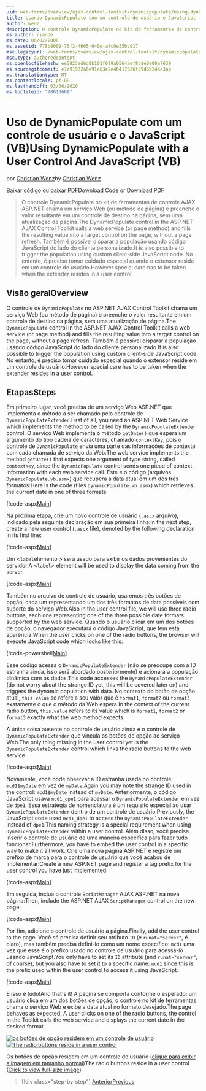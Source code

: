 ```yaml
---
uid: web-forms/overview/ajax-control-toolkit/dynamicpopulate/using-dynamicpopulate-with-a-user-control-and-javascript-vb
title: Usando DynamicPopulate com um controle de usuário e JavaScript (VB) | Microsoft Docs
author: wenz
description: O controle DynamicPopulate no kit de ferramentas de controle AJAX ASP.NET chama um serviço Web (ou método de página) e preenche o valor resultante em um controle de destino em t...
ms.author: riande
ms.date: 06/02/2008
ms.assetid: 778b9009-76f2-4665-940e-afc0e35bc917
msc.legacyurl: /web-forms/overview/ajax-control-toolkit/dynamicpopulate/using-dynamicpopulate-with-a-user-control-and-javascript-vb
msc.type: authoredcontent
ms.openlocfilehash: ee5923ad6d8b101f689a0564aef8b1e0e00a7639
ms.sourcegitcommit: e7e91932a6e91a63e2e46417626f39d6b244a3ab
ms.translationtype: MT
ms.contentlocale: pt-BR
ms.lasthandoff: 03/06/2020
ms.locfileid: "78613669"
---
```

# <a name="using-dynamicpopulate-with-a-user-control-and-javascript-vb"></a><span data-ttu-id="9b322-103">Uso de DynamicPopulate com um controle de usuário e o JavaScript (VB)</span><span class="sxs-lookup"><span data-stu-id="9b322-103">Using DynamicPopulate with a User Control And JavaScript (VB)</span></span>

<span data-ttu-id="9b322-104">por [Christian Wenz](https://github.com/wenz)</span><span class="sxs-lookup"><span data-stu-id="9b322-104">by [Christian Wenz](https://github.com/wenz)</span></span>

<span data-ttu-id="9b322-105">[Baixar código](https://download.microsoft.com/download/d/8/f/d8f2f6f9-1b7c-46ad-9252-e1fc81bdea3e/dynamicpopulate2.vb.zip) ou [baixar PDF](https://download.microsoft.com/download/b/6/a/b6ae89ee-df69-4c87-9bfb-ad1eb2b23373/dynamicpopulate2VB.pdf)</span><span class="sxs-lookup"><span data-stu-id="9b322-105">[Download Code](https://download.microsoft.com/download/d/8/f/d8f2f6f9-1b7c-46ad-9252-e1fc81bdea3e/dynamicpopulate2.vb.zip) or [Download PDF](https://download.microsoft.com/download/b/6/a/b6ae89ee-df69-4c87-9bfb-ad1eb2b23373/dynamicpopulate2VB.pdf)</span></span>

> <span data-ttu-id="9b322-106">O controle DynamicPopulate no kit de ferramentas de controle AJAX ASP.NET chama um serviço Web (ou método de página) e preenche o valor resultante em um controle de destino na página, sem uma atualização de página.</span><span class="sxs-lookup"><span data-stu-id="9b322-106">The DynamicPopulate control in the ASP.NET AJAX Control Toolkit calls a web service (or page method) and fills the resulting value into a target control on the page, without a page refresh.</span></span> <span data-ttu-id="9b322-107">Também é possível disparar a população usando código JavaScript do lado do cliente personalizado.</span><span class="sxs-lookup"><span data-stu-id="9b322-107">It is also possible to trigger the population using custom client-side JavaScript code.</span></span> <span data-ttu-id="9b322-108">No entanto, é preciso tomar cuidado especial quando o extensor reside em um controle de usuário.</span><span class="sxs-lookup"><span data-stu-id="9b322-108">However special care has to be taken when the extender resides in a user control.</span></span>

## <a name="overview"></a><span data-ttu-id="9b322-109">Visão geral</span><span class="sxs-lookup"><span data-stu-id="9b322-109">Overview</span></span>

<span data-ttu-id="9b322-110">O controle de `DynamicPopulate` no ASP.NET AJAX Control Toolkit chama um serviço Web (ou método de página) e preenche o valor resultante em um controle de destino na página, sem uma atualização de página.</span><span class="sxs-lookup"><span data-stu-id="9b322-110">The `DynamicPopulate` control in the ASP.NET AJAX Control Toolkit calls a web service (or page method) and fills the resulting value into a target control on the page, without a page refresh.</span></span> <span data-ttu-id="9b322-111">Também é possível disparar a população usando código JavaScript do lado do cliente personalizado.</span><span class="sxs-lookup"><span data-stu-id="9b322-111">It is also possible to trigger the population using custom client-side JavaScript code.</span></span> <span data-ttu-id="9b322-112">No entanto, é preciso tomar cuidado especial quando o extensor reside em um controle de usuário.</span><span class="sxs-lookup"><span data-stu-id="9b322-112">However special care has to be taken when the extender resides in a user control.</span></span>

## <a name="steps"></a><span data-ttu-id="9b322-113">Etapas</span><span class="sxs-lookup"><span data-stu-id="9b322-113">Steps</span></span>

<span data-ttu-id="9b322-114">Em primeiro lugar, você precisa de um serviço Web ASP.NET que implementa o método a ser chamado pelo controle de `DynamicPopulateExtender`.</span><span class="sxs-lookup"><span data-stu-id="9b322-114">First of all, you need an ASP.NET Web Service which implements the method to be called by the `DynamicPopulateExtender` control.</span></span> <span data-ttu-id="9b322-115">O serviço Web implementa o método `getDate()` que espera um argumento do tipo cadeia de caracteres, chamado `contextKey`, pois o controle de `DynamicPopulate` envia uma parte das informações de contexto com cada chamada de serviço da Web.</span><span class="sxs-lookup"><span data-stu-id="9b322-115">The web service implements the method `getDate()` that expects one argument of type string, called `contextKey`, since the `DynamicPopulate` control sends one piece of context information with each web service call.</span></span> <span data-ttu-id="9b322-116">Este é o código (arquivos `DynamicPopulate.vb.asmx`) que recupera a data atual em um dos três formatos:</span><span class="sxs-lookup"><span data-stu-id="9b322-116">Here is the code (files `DynamicPopulate.vb.asmx`) which retrieves the current date in one of three formats:</span></span>

[!code-aspx[Main](using-dynamicpopulate-with-a-user-control-and-javascript-vb/samples/sample1.aspx)]

<span data-ttu-id="9b322-117">Na próxima etapa, crie um novo controle de usuário (`.ascx` arquivo), indicado pela seguinte declaração em sua primeira linha:</span><span class="sxs-lookup"><span data-stu-id="9b322-117">In the next step, create a new user control (`.ascx` file), denoted by the following declaration in its first line:</span></span>

[!code-aspx[Main](using-dynamicpopulate-with-a-user-control-and-javascript-vb/samples/sample2.aspx)]

<span data-ttu-id="9b322-118">Um &lt;`label`elemento &gt; será usado para exibir os dados provenientes do servidor.</span><span class="sxs-lookup"><span data-stu-id="9b322-118">A &lt;`label`&gt; element will be used to display the data coming from the server.</span></span>

[!code-aspx[Main](using-dynamicpopulate-with-a-user-control-and-javascript-vb/samples/sample3.aspx)]

<span data-ttu-id="9b322-119">Também no arquivo de controle de usuário, usaremos três botões de opção, cada um representando um dos três formatos de data possíveis com suporte do serviço Web.</span><span class="sxs-lookup"><span data-stu-id="9b322-119">Also in the user control file, we will use three radio buttons, each one representing one of the three possible date formats supported by the web service.</span></span> <span data-ttu-id="9b322-120">Quando o usuário clicar em um dos botões de opção, o navegador executará o código JavaScript, que tem esta aparência:</span><span class="sxs-lookup"><span data-stu-id="9b322-120">When the user clicks on one of the radio buttons, the browser will execute JavaScript code which looks like this:</span></span>

[!code-powershell[Main](using-dynamicpopulate-with-a-user-control-and-javascript-vb/samples/sample4.ps1)]

<span data-ttu-id="9b322-121">Esse código acessa o `DynamicPopulateExtender` (não se preocupe com a ID estranha ainda, isso será abordado posteriormente) e acionará a população dinâmica com os dados.</span><span class="sxs-lookup"><span data-stu-id="9b322-121">This code accesses the `DynamicPopulateExtender` (do not worry about the strange ID yet, this will be covered later on) and triggers the dynamic population with data.</span></span> <span data-ttu-id="9b322-122">No contexto do botão de opção atual, `this.value` se refere a seu valor que é `format1`, `format2` ou `format3` exatamente o que o método da Web espera.</span><span class="sxs-lookup"><span data-stu-id="9b322-122">In the context of the current radio button, `this.value` refers to its value which is `format1`, `format2` or `format3` exactly what the web method expects.</span></span>

<span data-ttu-id="9b322-123">A única coisa ausente no controle de usuário ainda é o controle de `DynamicPopulateExtender` que vincula os botões de opção ao serviço Web.</span><span class="sxs-lookup"><span data-stu-id="9b322-123">The only thing missing in the user control yet is the `DynamicPopulateExtender` control which links the radio buttons to the web service.</span></span>

[!code-aspx[Main](using-dynamicpopulate-with-a-user-control-and-javascript-vb/samples/sample5.aspx)]

<span data-ttu-id="9b322-124">Novamente, você pode observar a ID estranha usada no controle: `mcd1$myDate` em vez de `myDate`.</span><span class="sxs-lookup"><span data-stu-id="9b322-124">Again you may note the strange ID used in the control: `mcd1$myDate` instead of `myDate`.</span></span> <span data-ttu-id="9b322-125">Anteriormente, o código JavaScript usava `mcd1_dpe1` para acessar o `DynamicPopulateExtender` em vez de `dpe1`. Essa estratégia de nomenclatura é um requisito especial ao usar `DynamicPopulateExtender` dentro de um controle de usuário.</span><span class="sxs-lookup"><span data-stu-id="9b322-125">Previously, the JavaScript code used `mcd1_dpe1` to access the `DynamicPopulateExtender` instead of `dpe1`.This naming strategy is a special requirement when using `DynamicPopulateExtender` within a user control.</span></span> <span data-ttu-id="9b322-126">Além disso, você precisa inserir o controle de usuário de uma maneira específica para fazer tudo funcionar.</span><span class="sxs-lookup"><span data-stu-id="9b322-126">Furthermore, you have to embed the user control in a specific way to make it all work.</span></span> <span data-ttu-id="9b322-127">Crie uma nova página ASP.NET e registre um prefixo de marca para o controle de usuário que você acabou de implementar:</span><span class="sxs-lookup"><span data-stu-id="9b322-127">Create a new ASP.NET page and register a tag prefix for the user control you have just implemented:</span></span>

[!code-aspx[Main](using-dynamicpopulate-with-a-user-control-and-javascript-vb/samples/sample6.aspx)]

<span data-ttu-id="9b322-128">Em seguida, inclua o controle `ScriptManager` AJAX ASP.NET na nova página:</span><span class="sxs-lookup"><span data-stu-id="9b322-128">Then, include the ASP.NET AJAX `ScriptManager` control on the new page:</span></span>

[!code-aspx[Main](using-dynamicpopulate-with-a-user-control-and-javascript-vb/samples/sample7.aspx)]

<span data-ttu-id="9b322-129">Por fim, adicione o controle de usuário à página.</span><span class="sxs-lookup"><span data-stu-id="9b322-129">Finally, add the user control to the page.</span></span> <span data-ttu-id="9b322-130">Você só precisa definir seu atributo `ID` (e `runat="server"`, é claro), mas também precisa defini-lo como um nome específico: `mcd1` uma vez que esse é o prefixo usado no controle de usuário para acessá-lo usando JavaScript.</span><span class="sxs-lookup"><span data-stu-id="9b322-130">You only have to set its `ID` attribute (and `runat="server"`, of course), but you also have to set it to a specific name: `mcd1` since this is the prefix used within the user control to access it using JavaScript.</span></span>

[!code-aspx[Main](using-dynamicpopulate-with-a-user-control-and-javascript-vb/samples/sample8.aspx)]

<span data-ttu-id="9b322-131">E isso é tudo!</span><span class="sxs-lookup"><span data-stu-id="9b322-131">And that's it!</span></span> <span data-ttu-id="9b322-132">A página se comporta conforme o esperado: um usuário clica em um dos botões de opção, o controle no kit de ferramentas chama o serviço Web e exibe a data atual no formato desejado.</span><span class="sxs-lookup"><span data-stu-id="9b322-132">The page behaves as expected: A user clicks on one of the radio buttons, the control in the Toolkit calls the web service and displays the current date in the desired format.</span></span>

<span data-ttu-id="9b322-133">[![os botões de opção residem em um controle de usuário](using-dynamicpopulate-with-a-user-control-and-javascript-vb/_static/image2.png)](using-dynamicpopulate-with-a-user-control-and-javascript-vb/_static/image1.png)</span><span class="sxs-lookup"><span data-stu-id="9b322-133">[![The radio buttons reside in a user control](using-dynamicpopulate-with-a-user-control-and-javascript-vb/_static/image2.png)](using-dynamicpopulate-with-a-user-control-and-javascript-vb/_static/image1.png)</span></span>

<span data-ttu-id="9b322-134">Os botões de opção residem em um controle de usuário ([clique para exibir a imagem em tamanho normal](using-dynamicpopulate-with-a-user-control-and-javascript-vb/_static/image3.png))</span><span class="sxs-lookup"><span data-stu-id="9b322-134">The radio buttons reside in a user control ([Click to view full-size image](using-dynamicpopulate-with-a-user-control-and-javascript-vb/_static/image3.png))</span></span>

> [!div class="step-by-step"]
> [<span data-ttu-id="9b322-135">Anterior</span><span class="sxs-lookup"><span data-stu-id="9b322-135">Previous</span></span>](dynamically-populating-a-control-using-javascript-code-vb.md)

